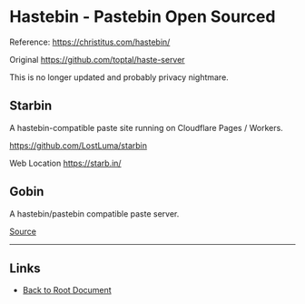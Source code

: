 # Hastebin - Pastebin Open Sourced

Reference: <https://christitus.com/hastebin/>

Original <https://github.com/toptal/haste-server>

This is no longer updated and probably privacy nightmare.

## Starbin
A hastebin-compatible paste site running on Cloudflare Pages / Workers.

<https://github.com/LostLuma/starbin>

Web Location <https://starb.in/>

## Gobin

A hastebin/pastebin compatible paste server.

[Source](https://github.com/topi314/gobin)

----
<!-- Footer Begins Here -->
## Links

- [Back to Root Document](../README.md)
